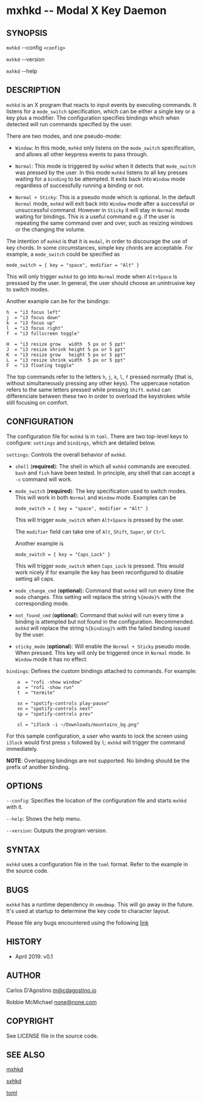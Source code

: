 # mxhkd -- Modal X Key Daemon

## SYNOPSIS

`mxhkd` --config `<config>`

`mxhkd` --version

`mxhkd` --help

## DESCRIPTION

`mxhkd` is an X program that reacts to input events by executing commands.
It listens for a `mode_switch` specification, which can be either a single
key or a key plus a modifier. The configuration specifies bindings which
when detected will run commands specified by the user.

There are two modes, and one pseudo-mode:

- `Window`: In this mode, `mxhkd` only listens on the `mode_switch`
  specification, and allows all other keypress events to pass through.

- `Normal`: This mode is triggered by `mxhkd` when it detects that
  `mode_switch` was pressed by the user. In this mode `mxhkd` listens to
  all key presses waiting for a `binding` to be attempted. It exits back
  into `Window` mode regardless of successfully running a binding or not.

- `Normal + Sticky`: This is a pseudo mode which is optional. In the default
  `Normal` mode, `mxhkd` will exit back into `Window` mode after a successful
  or unsuccessful command. However in `Sticky` it will stay in `Normal` mode
  waiting for bindings. This is a useful command e.g. if the user is
  repeating the same command over and over, such as resizing windows or
  the changing the volume.

The intention of `mxhkd` is that it is `modal`, in order to discourage the
use of key chords. In some circumstances, simple key chords are acceptable.
For example, a `mode_switch` could be specified as

```
mode_switch = { key = "space", modifier = "Alt" }
```

This will only trigger `mxhkd` to go into `Normal` mode when `Alt+Space`
is presssed by the user. In general, the user should choose an unintrusive
key to switch modes.

Another example can be for the bindings:

```
h  = "i3 focus left"
j  = "i3 focus down"
k  = "i3 focus up"
l  = "i3 focus right"
f  = "i3 fullscreen toggle"

H  = "i3 resize grow   width  5 px or 5 ppt"
J  = "i3 resize shrink height 5 px or 5 ppt"
K  = "i3 resize grow   height 5 px or 5 ppt"
L  = "i3 resize shrink width  5 px or 5 ppt"
F  = "i3 floating toggle"
```

The top commands refer to the letters `h`, `j`, `k`, `l`, `f` pressed
normally (that is, without simultaneously pressing any other keys).
The uppercase notation refers to the same letters pressed while
pressing `Shift`. `mxhkd` can differenciate between these two in order
to overload the keystrokes while still focusing on comfort.

## CONFIGURATION

The configuration file for `mxhkd` is in `toml`. There are two top-level
keys to configure: `settings` and `bindings`, which are detailed below.

`settings`: Controls the overall behavior of `mxhkd`.

  * `shell` (**required**): The shell in which all `mxhkd` commands
    are executed. `bash` and `fish` have been tested. In principle, any
    shell that can accept a `-c` command will work.

  * `mode_switch` (**required**): The key specification used to switch
    modes. This will work in both `Normal` and `Window` mode. Examples can be

    ```
    mode_switch = { key = "space", modifier = "Alt" }
    ```

    This will trigger `mode_switch` when `Alt+Space` is pressed by the user.

    The `modifier` field can take one of `Alt`, `Shift`, `Super`, or `Ctrl`.

    Another example is

    ```
    mode_switch = { key = "Caps_Lock" }
    ```

    This will trigger `mode_switch` when `Caps_Lock` is pressed. This would
    work nicely if for example the key has been reconfigured to disable
    setting all caps.

  * `mode_change_cmd` (**optional**): Command that `mxhkd` will run every time
    the `mode` changes. This setting will replace the string `%{mode}%` with
    the corresponding mode.

  * `not_found_cmd` (**optional**): Command that `mxhkd` will run every time
    a binding is attempted but not found in the configuration. Recommended.
    `mxhkd` will replace the string `%{binding}%` with the failed binding
    issued by the user.

  * `sticky_mode` (**optional**): Will enable the `Normal + Sticky` pseudo
    mode. When pressed. This key will only be triggered once in `Normal`
    mode. In `Window` mode it has no effect.

`bindings`: Defines the custom bindings attached to commands. For example:

```
    a  = "rofi -show window"
    o  = "rofi -show run"
    t  = "termite"

    sx = "spotify-controls play-pause"
    sn = "spotify-controls next"
    sp = "spotify-controls prev"

    sl = "i3lock -i ~/Downloads/mountains_bg.png"
```

For this sample configuration, a user who wants to lock the screen using
`i3lock` would first press `s` followed by `l`; `mxhkd` will trigger
the command immediately.

**NOTE**: Overlapping bindings are not supported. No binding should be
the prefix of another binding.

## OPTIONS

`--config`: Specifies the location of the configuration file and starts
`mxhkd` with it.


`--help`: Shows the help menu.


`--version`: Outputs the program version.

## SYNTAX

`mxhkd` uses a configuration file in the `toml` format. Refer
to the example in the source code.

## BUGS

`mxhkd` has a runtime dependency in `xmodmap`. This will go away in
the future. It's used at startup to determine the key code to
character layout.

Please file any bugs encountered using the following
[link](https://github.com/carlosdagos/mxhkd/issues)

## HISTORY

* April 2019: v0.1

## AUTHOR

Carlos D'Agostino <m@cdagostino.io>

Robbie McMichael <none@none.com>

## COPYRIGHT

See LICENSE file in the source code.

## SEE ALSO

[mxhkd](https://github.com/carlosdagos/mxhkd)

[sxhkd](https://github.com/baskerville/sxhkd)

[toml](https://github.com/toml-lang/toml)
